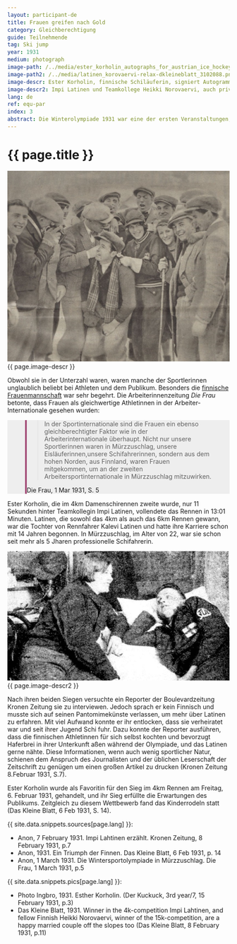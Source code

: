 ```yaml
---
layout: participant-de
title: Frauen greifen nach Gold
category: Gleichberechtigung
guide: Teilnehmende
tag: Ski jump
year: 1931
medium: photograph
image-path: /../media/ester_korholin_autographs_for_austrian_ice_hockey.png
image-path2: /../media/latinen_korovaervi-relax-dkleineblatt_3102088.png
image-descr: Ester Korholin, finnische Schiläuferin, signiert Autogramme für das österreichische Eishockeyteam
image-descr2: Impi Latinen und Teamkollege Heikki Norovaervi, auch privat verheiratet, erholen sich in ihren Zimmern in Mürzzuschlag.
lang: de
ref: equ-par
index: 3
abstract: Die Winterolympiade 1931 war eine der ersten Veranstaltungen, wo Frauen teilnehmen konnte. Einige Sportlerinnen waren sehr beliebt und die Medien hatten großes Interesse an ihnen.
---
```

<div class="infotext">
    <h1  id="title">{{ page.title }}</h1>
    <div class="grid-item" id="exhibit-image"><img src="/../media/ester_korholin_autographs_for_austrian_ice_hockey.png" class="img-fluid" alt="{{ page.image-descr }}">{{ page.image-descr }}</div>
    <p>Obwohl sie in der Unterzahl waren, waren manche der Sportlerinnen unglaublich beliebt bei Athleten und dem Publikum. Besonders die <a href="#" class="link-info" data-toggle="tooltip" title="Impi Lahtinen, Ester Korholin, Alise Suvanta">finnische Frauenmannschaft</a> war sehr begehrt. Die Arbeiterinnenzeitung <i>Die Frau</i> betonte, dass Frauen als gleichwertige Athletinnen in der Arbeiter-Internationale gesehen wurden:</p>
      <!--quote taken from: https://mdbootstrap.com/docs/standard/extended/quotes/-->
  <section class="vh-50" style="background-color: #eee;">
    <div class="container py-sm-5 h-50">
      <div class="row d-flex align-items-center h-20">
        <div class="col col-md-9 mb-3 mb-md-1" id="style3">
          <figure class="bg-white p-3 rounded" style="border-left: .25rem solid #a34e78;">
            <blockquote class="blockquote pb-2">
              <p class="inlinequote">
              In der Sportinternationale sind die Frauen ein ebenso gleichberechtigter Faktor wie in der Arbeiterinternationale überhaupt. Nicht nur unsere Sportlerinnen waren in Mürzzuschlag, unsere Eisläuferinnen,unsere Schifahrerinnen, sondern aus dem hohen Norden, aus Finnland, waren Frauen mitgekommen, um an der zweiten Arbeitersportinternationale in Mürzzuschlag mitzuwirken.
              </p>
            </blockquote>
            <figcaption class="blockquote-footer mb-0 font-italic">
            <span class="quote">Die Frau</span>, 1 Mar 1931, S. 5
           </figcaption>
          </figure>
        </div>
      </div>
    </div>
  </section>
    <p>Ester Korholin, die im 4km Damenschirennen zweite wurde, nur 11 Sekunden hinter Teamkollegin Impi Latinen, vollendete das Rennen in 13:01 Minuten. Latinen, die sowohl das 4km als auch das 6km Rennen gewann, war die Tochter von Rennfahrer Kalevi Latinen und hatte ihre Karriere schon mit 14 Jahren begonnen. In Mürzzuschlag, im Alter von 22, war sie schon seit mehr als 5 Jharen professionelle Schifahrerin.</p>
    <div class="grid-item" id="exhibit-image"><img src="/../media/latinen_korovaervi-relax-dkleineblatt_310208.png" class="img-fluid" alt="{{ page.image-descr2 }}">{{ page.image-descr2 }}</div>
    <p>Nach ihren beiden Siegen versuchte ein Reporter der Boulevardzeitung <span class="quote">Kronen Zeitung</span> sie zu interviewen. Jedoch sprach er kein Finnisch und musste sich auf seinen Pantomimekünste verlassen, um mehr über Latinen zu erfahren. Mit viel Aufwand konnte er ihr entlocken, dass sie verheiratet war und seit ihrer Jugend Schi fuhr. Dazu konnte der Reporter ausführen, dass die finnischen Athletinnen für sich selbst kochten und bevorzugt Haferbrei in ihrer Unterkunft aßen während der Olympiade, und das Latinen gerne nähte. Diese Informationen, wenn auch wenig sportlicher Natur, schienen dem Anspruch des Journalisten und der üblichen Leserschaft der Zeitschrift zu genügen um einen großen Artikel zu drucken (Kronen Zeitung 8.Februar 1931, S.7).</p>
    <p>Ester Korholin wurde als Favoritin für den Sieg im 4km Rennen am Freitag, 6. Februar 1931, gehandelt, und ihr Sieg erfüllte die Erwartungen des Publikums. Zeitgleich zu diesem Wettbewerb fand das Kinderrodeln statt (Das Kleine Blatt, 6 Feb 1931, S. 14).</p>
    <div class="resources">
        <div class="resource-title">{{ site.data.snippets.sources[page.lang] }}:</div>
            <ul>
                <li>Anon, 7 February 1931. Impi Lahtinen erzählt. <span id="source">Kronen Zeitung</span>, 8 February 1931, p.7</li>
                <li>Anon, 1931. Ein Triumph der Finnen. <span id="source">Das Kleine Blatt</span>, 6 Feb 1931, p. 14</li>
                <li>Anon, 1 March 1931. Die Wintersportolympiade in Mürzzuschlag. <span id="source">Die Frau</span>, 1 March 1931, p.5</li>
            </ul>
        <div class="resource-title">{{ site.data.snippets.pics[page.lang] }}:</div>
            <ul>
                <li>Photo Ingbro, 1931. Esther Korholin. (<span id="source">Der Kuckuck</span>, 3rd year/7, 15 February 1931, p.3)</li>
                <li>Das Kleine Blatt, 1931. Winner in the 4k-competition Impi Lahtinen, and fellow Finnish Heikki Norovaervi, winner of the 15k-competition, are a happy married couple off the slopes too (<span id="source">Das Kleine Blatt</span>, 8 February 1931, p.11)</li>
            </ul>
    </div>
</div>
